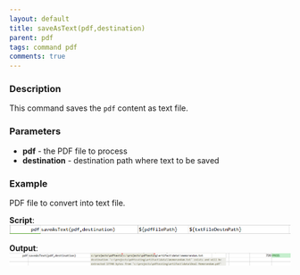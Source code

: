 ```yaml
---
layout: default
title: saveAsText(pdf,destination)
parent: pdf
tags: command pdf
comments: true
---
```



### Description
This command saves the `pdf` content as text file.


### Parameters
- **pdf** \- the PDF file to process
- **destination** \- destination path where text to be saved


### Example
PDF file to convert into text file.

**Script**:<br/>
![script](image/saveAsText_01.png)

**Output**:<br/>
![output](image/saveAsText_02.png)